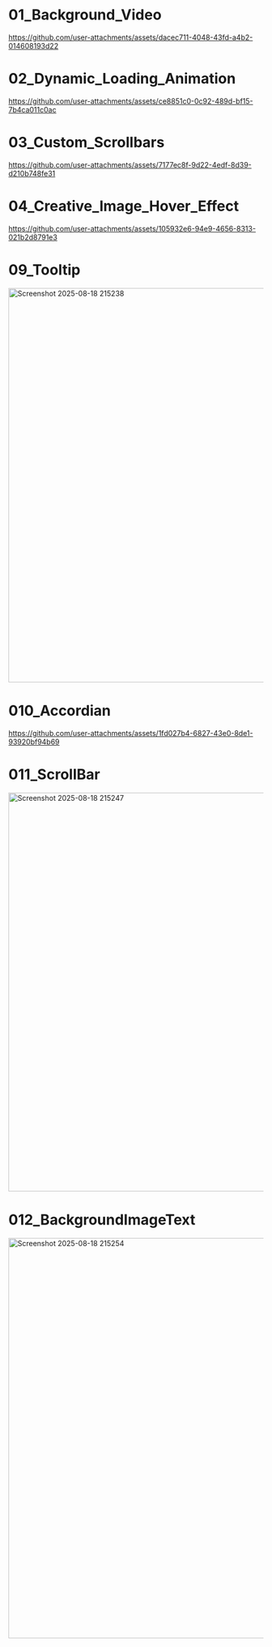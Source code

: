 
# 01_Background_Video
https://github.com/user-attachments/assets/dacec711-4048-43fd-a4b2-014608193d22

# 02_Dynamic_Loading_Animation
https://github.com/user-attachments/assets/ce8851c0-0c92-489d-bf15-7b4ca011c0ac

# 03_Custom_Scrollbars
https://github.com/user-attachments/assets/7177ec8f-9d22-4edf-8d39-d210b748fe31

# 04_Creative_Image_Hover_Effect
https://github.com/user-attachments/assets/105932e6-94e9-4656-8313-021b2d8791e3

# 09_Tooltip
<img width="1333" height="779" alt="Screenshot 2025-08-18 215238" src="https://github.com/user-attachments/assets/4489e1b2-0577-4049-912e-436d765c2f46" />

# 010_Accordian
https://github.com/user-attachments/assets/1fd027b4-6827-43e0-8de1-93920bf94b69

# 011_ScrollBar
<img width="1342" height="788" alt="Screenshot 2025-08-18 215247" src="https://github.com/user-attachments/assets/bb70908d-3364-4d15-8710-ddb5d37a3a62" />

# 012_BackgroundImageText
<img width="1346" height="791" alt="Screenshot 2025-08-18 215254" src="https://github.com/user-attachments/assets/739157cb-d6b2-407c-bfc3-5a35300f75cc" />
